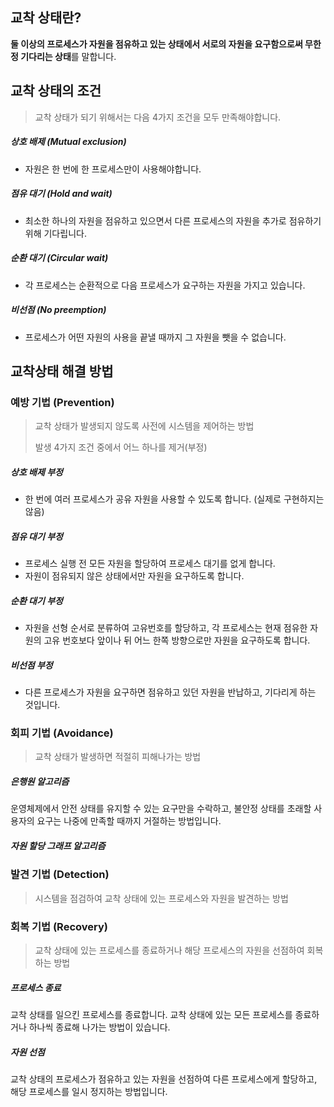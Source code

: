 ## 교착 상태란?

**둘 이상의 프로세스가 자원을 점유하고 있는 상태에서 서로의 자원을 요구함으로써 무한정 기다리는 상태**를 말합니다.



## 교착 상태의 조건

> 교착 상태가 되기 위해서는 다음 4가지 조건을 모두 만족해야합니다.

##### 상호 배제 (Mutual exclusion)

- 자원은 한 번에 한 프로세스만이 사용해야합니다.

##### 점유 대기 (Hold and wait)

- 최소한 하나의 자원을 점유하고 있으면서 다른 프로세스의 자원을 추가로 점유하기 위해 기다립니다.

##### 순환 대기 (Circular wait)

- 각 프로세스는 순환적으로 다음 프로세스가 요구하는 자원을 가지고 있습니다.

##### 비선점 (No preemption)

- 프로세스가 어떤 자원의 사용을 끝낼 때까지 그 자원을 뺏을 수 없습니다.



## 교착상태 해결 방법

### 예방 기법 (Prevention)

> 교착 상태가 발생되지 않도록 사전에 시스템을 제어하는 방법
>
> 발생 4가지 조건 중에서 어느 하나를 제거(부정) 

##### 상호 배제 부정

- 한 번에 여러 프로세스가 공유 자원을 사용할 수 있도록 합니다. (실제로 구현하지는 않음)

##### 점유 대기 부정

- 프로세스 실행 전 모든 자원을 할당하여 프로세스 대기를 없게 합니다.
- 자원이 점유되지 않은 상태에서만 자원을 요구하도록 합니다.

##### 순환 대기 부정

- 자원을 선형 순서로 분류하여 고유번호를 할당하고, 각 프로세스는 현재 점유한 자원의 고유 번호보다 앞이나 뒤 어느 한쪽 방향으로만 자원을 요구하도록 합니다.

##### 비선점 부정

- 다른 프로세스가 자원을 요구하면 점유하고 있던 자원을 반납하고, 기다리게 하는 것입니다.



### 회피 기법 (Avoidance)

> 교착 상태가 발생하면 적절히 피해나가는 방법

##### 은행원 알고리즘

운영체제에서 안전 상태를 유지할 수 있는 요구만을 수락하고, 불안정 상태를 초래할 사용자의 요구는 나중에 만족할 때까지 거절하는 방법입니다.

##### 자원 할당 그래프 알고리즘



### 발견 기법 (Detection)

> 시스템을 점검하여 교착 상태에 있는 프로세스와 자원을 발견하는 방법



### 회복 기법 (Recovery)

> 교착 상태에 있는 프로세스를 종료하거나 해당 프로세스의 자원을 선점하여 회복하는 방법

##### 프로세스 종료

교착 상태를 일으킨 프로세스를 종료합니다. 교착 상태에 있는 모든 프로세스를 종료하거나 하나씩 종료해 나가는 방법이 있습니다.

##### 자원 선점

교착 상태의 프로세스가 점유하고 있는 자원을 선점하여 다른 프로세스에게 할당하고, 해당 프로세스를 일시 정지하는 방법입니다.

